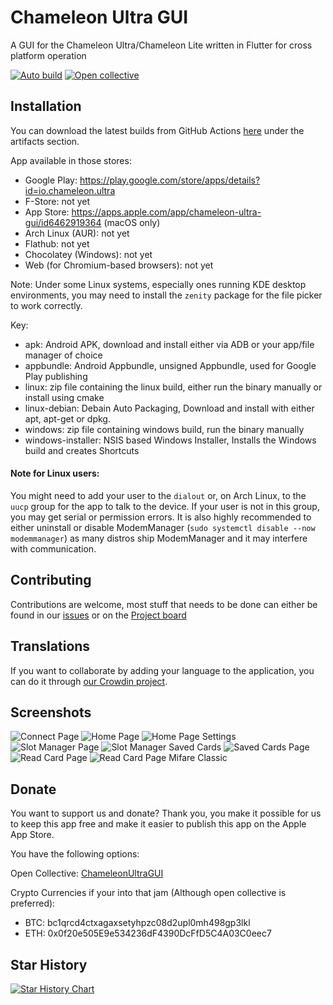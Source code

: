 # Chameleon Ultra GUI
A GUI for the Chameleon Ultra/Chameleon Lite written in Flutter for cross platform operation

[![Auto build](https://github.com/GameTec-live/ChameleonUltraGUI/actions/workflows/buildapp.yml/badge.svg)](https://github.com/GameTec-live/ChameleonUltraGUI/actions/workflows/buildapp.yml) 
[![Open collective](https://opencollective.com/chameleon-ultra-gui/tiers/badge.svg)](https://opencollective.com/chameleon-ultra-gui#support)

## Installation
You can download the latest builds from GitHub Actions [here](https://github.com/GameTec-live/ChameleonUltraGUI/actions/workflows/buildapp.yml?query=branch%3Amain) under the artifacts section.

App available in those stores:
- Google Play: https://play.google.com/store/apps/details?id=io.chameleon.ultra
- F-Store: not yet
- App Store: https://apps.apple.com/app/chameleon-ultra-gui/id6462919364 (macOS only)
- Arch Linux (AUR): not yet
- Flathub: not yet
- Chocolatey (Windows): not yet
- Web (for Chromium-based browsers): not yet

Note: Under some Linux systems, especially ones running KDE desktop environments, you may need to install the `zenity` package for the file picker to work correctly.

Key:
- apk: Android APK, download and install either via ADB or your app/file manager of choice
- appbundle: Android Appbundle, unsigned Appbundle, used for Google Play publishing
- linux: zip file containing the linux build, either run the binary manually or install using cmake
- linux-debian: Debain Auto Packaging, Download and install with either apt, apt-get or dpkg.
- windows: zip file containing windows build, run the binary manually
- windows-installer: NSIS based Windows Installer, Installs the Windows build and creates Shortcuts

#### Note for Linux users:
You might need to add your user to the `dialout` or, on Arch Linux, to the `uucp` group for the app to talk to the device. If your user is not in this group, you may get serial or permission errors.
It is also highly recommended to either uninstall or disable ModemManager (`sudo systemctl disable --now modemmanager`) as many distros ship ModemManager and it may interfere with communication.

## Contributing
Contributions are welcome, most stuff that needs to be done can either be found in our [issues](https://github.com/GameTec-live/ChameleonUltraGUI/issues) or on the [Project board](https://github.com/users/GameTec-live/projects/2)

## Translations

If you want to collaborate by adding your language to the application, you can do it through [our Crowdin project](https://crowdin.com/project/chameleon-ultra-gui).

## Screenshots
![Connect Page](/screenshots/1.png)
![Home Page](/screenshots/2.png)
![Home Page Settings](/screenshots/3.png)
![Slot Manager Page](/screenshots/4.png)
![Slot Manager Saved Cards](/screenshots/5.png)
![Saved Cards Page](/screenshots/6.png)
![Read Card Page](/screenshots/7.png)
![Read Card Page Mifare Classic](/screenshots/8.png)

## Donate
You want to support us and donate? Thank you, you make it possible for us to keep this app free and make it easier to publish this app on the Apple App Store.

You have the following options:

Open Collective: [ChameleonUltraGUI](https://opencollective.com/chameleon-ultra-gui)

Crypto Currencies if your into that jam (Although open collective is preferred):
- BTC: bc1qrcd4ctxagaxsetyhpzc08d2upl0mh498gp3lkl
- ETH: 0x0f20e505E9e534236dF4390DcFfD5C4A03C0eec7


## Star History

<a href="https://star-history.com/#GameTec-live/ChameleonUltraGUI&Timeline">
  <picture>
    <source media="(prefers-color-scheme: dark)" srcset="https://api.star-history.com/svg?repos=GameTec-live/ChameleonUltraGUI&type=Timeline&theme=dark" />
    <source media="(prefers-color-scheme: light)" srcset="https://api.star-history.com/svg?repos=GameTec-live/ChameleonUltraGUI&type=Timeline" />
    <img alt="Star History Chart" src="https://api.star-history.com/svg?repos=GameTec-live/ChameleonUltraGUI&type=Timeline" />
  </picture>
</a>
